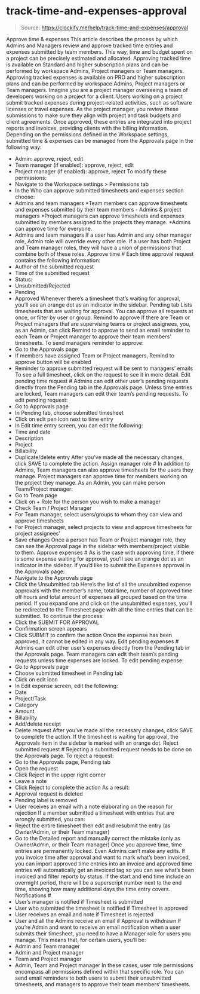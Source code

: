 # track-time-and-expenses-approval

> Source: https://clockify.me/help/track-time-and-expenses/approval

Approve time & expenses
This article describes the process by which Admins and Managers review and approve tracked time entries and expenses submitted by team members. This way, time and budget spent on a project can be precisely estimated and allocated.
Approving tracked time is available on Standard and higher subscription plans and can be performed by workspace Admins, Project managers or Team managers.
Approving tracked expenses is available on PRO and higher subscription plans and can be performed by workspace Admins, Project managers or Team managers.
Imagine you are a project manager overseeing a team of developers working on a project for a client. Users working on a project submit tracked expenses during project-related activities, such as software licenses or travel expenses. As the project manager, you review these submissions to make sure they align with project and task budgets and client agreements. Once approved, these entries are integrated into project reports and invoices, providing clients with the billing information.
Depending on the permissions defined in the Workspace settings, submitted time & expenses can be managed from the Approvals page in the following way:
- Admin: approve, reject, edit
- Team manager (if enabled): approve, reject, edit
- Project manager (if enabled): approve, reject
To modify these permissions:
- Navigate to the Workspace settings > Permissions tab
- In the Who can approve submitted timesheets and expenses section choose:
- Admins and team managers
*Team members can approve timesheets and expenses submitted by their team members - Admins & project managers
*Project managers can approve timesheets and expenses submitted by members assigned to the projects they manage.
*Admins can approve time for everyone.
- Admins and team managers
If a user has Admin and any other manager role, Admin role will override every other role. If a user has both Project and Team manager roles, they will have a union of permissions that combine both of these roles.
Approve time #
Each time approval request contains the following information:
- Author of the submitted request
- Time of the submitted request
- Status:
- Unsubmitted/Rejected
- Pending
- Approved
Whenever there’s a timesheet that’s waiting for approval, you’ll see an orange dot as an indicator in the sidebar.
Pending tab
Lists timesheets that are waiting for approval. You can approve all requests at once, or filter by user or group.
Remind to approve
If there are Team or Project managers that are supervising teams or project assignees, you, as an Admin, can click Remind to approve to send an email reminder to each Team or Project manager to approve their team members’ timesheets.
To send managers reminder to approve:
- Go to the Approvals page
- If members have assigned Team or Project managers, Remind to approve button will be enabled
- Reminder to approve submitted request will be sent to managers’ emails
To see a full timesheet, click on the request to see it in more detail.
Edit pending time request #
Admins can edit other user’s pending requests directly from the Pending tab in the Approvals page.
Unless time entries are locked, Team managers can edit their team’s pending requests.
To edit pending request:
- Go to Approvals page
- In Pending tab, choose submitted timesheet
- Click on edit pen icon next to time entry
- In Edit time entry screen, you can edit the following:
- Time and date
- Description
- Project
- Billability
- Duplicate/delete entry
After you’ve made all the necessary changes, click SAVE to complete the action.
Assign manager role #
In addition to Admins, Team managers can also approve timesheets for the users they manage. Project managers can approve time for members working on the project they manage.
As an Admin, you can make person Team/Project manager:
- Go to Team page
- Click on + Role for the person you wish to make a manager
- Check Team / Project Manager
- For Team manager, select users/groups to whom they can view and approve timesheets
- For Project manager, select projects to view and approve timesheets for project assignees’
- Save changes
Once a person has Team or Project manager role, they can see the Approval page in the sidebar with members/project visible to them.
Approve expenses #
As is the case with approving time, if there is some expense waiting for approval, you’ll see an orange dot as an indicator in the sidebar.
If you’d like to submit the Expenses approval in the Approvals page:
- Navigate to the Approvals page
- Click the Unsubmitted tab
Here’s the list of all the unsubmitted expense approvals with the member’s name, total time, number of approved time off hours and total amount of expenses all grouped based on the time period. If you expand one and click on the unsubmitted expenses, you’ll be redirected to the Timesheet page with all the time entries that can be submitted.
To continue the process:
- Click the SUBMIT FOR APPROVAL
- Confirmation screen appears
- Click SUBMIT to confirm the action
Once the expense has been approved, it cannot be edited in any way.
Edit pending expenses #
Admins can edit other user’s expenses directly from the Pending tab in the Approvals page.
Team managers can edit their team’s pending requests unless time expenses are locked.
To edit pending expense:
- Go to Approvals page
- Choose submitted timesheet in Pending tab
- Click on edit icon
- In Edit expense screen, edit the following:
- Date
- Project/Task
- Category
- Amount
- Billability
- Add/delete receipt
- Delete request
After you’ve made all the necessary changes, click SAVE to complete the action.
If the timesheet is waiting for approval, the Approvals item in the sidebar is marked with an orange dot.
Reject submitted request #
Rejecting a submitted request needs to be done on the Approvals page.
To reject a request:
- Go to the Approvals page, Pending tab
- Open the request
- Click Reject in the upper right corner
- Leave a note
- Click Reject to complete the action
As a result:
- Approval request is deleted
- Pending label is removed
- User receives an email with a note elaborating on the reason for rejection
If a member submitted a timesheet with entries that are wrongly submitted, you can:
- Reject the entire timesheet then edit and resubmit the entry (as Owner/Admin, or their Team manager)
- Go to the Detailed report and manually correct the mistake (only as Owner/Admin, or their Team manager)
Once you approve time, time entries are permanently locked. Even Admins can’t make any edits.
If you invoice time after approval and want to mark what’s been invoiced, you can import approved time entries into an invoice and approved time entries will automatically get an invoiced tag so you can see what’s been invoiced and filter reports by status.
If the start and end time include an overnight period, there will be a superscript number next to the end time, showing how many additional days the time entry covers.
Notifications #
- User’s manager is notified if Timesheet is submitted
- User who submitted the timesheet is notified if Timesheet is approved
- User receives an email and note if Timesheet is rejected
- User and all the Admins receive an email if Approval is withdrawn
If you’re Admin and want to receive an email notification when a user submits their timesheet, you need to have a Manager role for users you manage. This means that, for certain users, you’ll be:
- Admin and Team manager
- Admin and Project manager
- Team and Project manager
- Admin, Team and Project manager
In these cases, user role permissions encompass all permissions defined within that specific role.
You can send email reminders to both users to submit their unsubmitted timesheets, and managers to approve their team members’ timesheets.